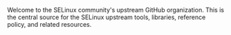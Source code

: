 Welcome to the SELinux community's upstream GitHub organization.  This is the
central source for the SELinux upstream tools, libraries, reference policy, and
related resources.

